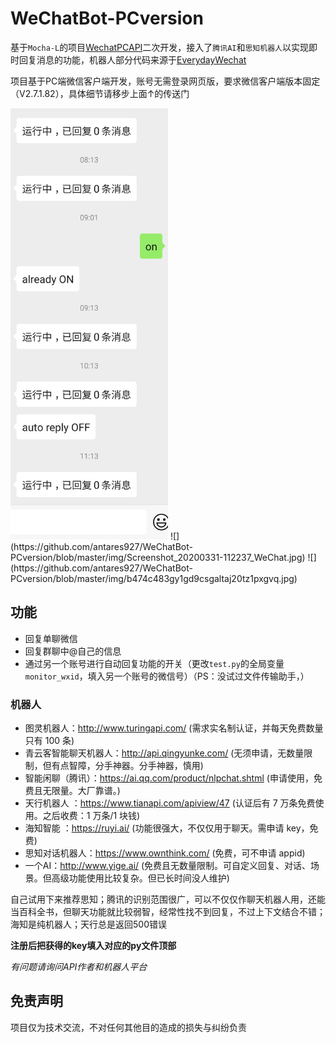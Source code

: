 # WeChatBot-PCversion

基于`Mocha-L`的项目[WechatPCAPI](https://github.com/Mocha-L/WechatPCAPI)二次开发，接入了`腾讯AI`和`思知机器人`以实现即时回复消息的功能，机器人部分代码来源于[EverydayWechat](https://github.com/sfyc23/EverydayWechat)

项目基于PC端微信客户端开发，账号无需登录网页版，要求微信客户端版本固定（V2.7.1.82），具体细节请移步上面↑的传送门

<img src="https://github.com/antares927/WeChatBot-PCversion/blob/master/img/Screenshot_20200331-112237_WeChat.jpg" width = 50% height = 50% />
![](https://github.com/antares927/WeChatBot-PCversion/blob/master/img/Screenshot_20200331-112237_WeChat.jpg)
![](https://github.com/antares927/WeChatBot-PCversion/blob/master/img/b474c483gy1gd9csgaltaj20tz1pxgvq.jpg)

## 功能

- 回复单聊微信
- 回复群聊中@自己的信息
- 通过另一个账号进行自动回复功能的开关（更改`test.py`的全局变量`monitor_wxid`，填入另一个账号的微信号）（PS：没试过文件传输助手，）

### 机器人

- 图灵机器人：http://www.turingapi.com/ (需求实名制认证，并每天免费数量只有 100 条)
- 青云客智能聊天机器人：http://api.qingyunke.com/ (无须申请，无数量限制，但有点智障，分手神器。分手神器，慎用)
- 智能闲聊（腾讯）：https://ai.qq.com/product/nlpchat.shtml (申请使用，免费且无限量。大厂靠谱。)
- 天行机器人 ：https://www.tianapi.com/apiview/47 (认证后有 7 万条免费使用。之后收费：1 万条/1 块钱)
- 海知智能 ：https://ruyi.ai/ (功能很强大，不仅仅用于聊天。需申请 key，免费)
- 思知对话机器人：https://www.ownthink.com/ (免费，可不申请 appid)
- 一个AI：http://www.yige.ai/ (免费且无数量限制。可自定义回复、对话、场景。但高级功能使用比较复杂。但已长时间没人维护)

自己试用下来推荐思知；腾讯的识别范围很广，可以不仅仅作聊天机器人用，还能当百科全书，但聊天功能就比较弱智，经常性找不到回复，不过上下文结合不错；海知是纯机器人；天行总是返回500错误

**注册后把获得的key填入对应的py文件顶部**

*有问题请询问API作者和机器人平台*

## 免责声明

项目仅为技术交流，不对任何其他目的造成的损失与纠纷负责
